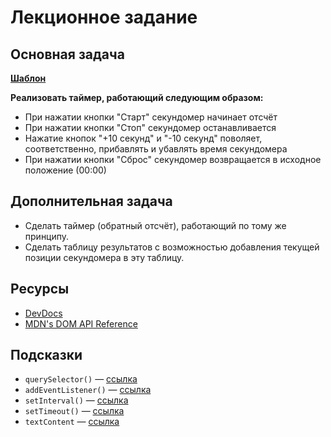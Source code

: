 # Лекционное задание

## Основная задача

**[Шаблон](index.html)**

**Реализовать таймер, работающий следующим образом:**
  - При нажатии кнопки "Старт" секундомер начинает отсчёт
  - При нажатии кнопки "Стоп" секундомер останавливается
  - Нажатие кнопок "+10 секунд" и "-10 секунд" поволяет, соответственно, прибавлять и убавлять время секундомера
  - При нажатии кнопки "Сброс" секундомер возвращается в исходное положение (00:00)

## Дополнительная задача
  - Сделать таймер (обратный отсчёт), работающий по тому же принципу.
  - Сделать таблицу результатов с возможностью добавления текущей позиции секундомера в эту таблицу.

## Ресурсы
- [DevDocs](http://devdocs.io)
- [MDN's DOM API Reference](https://developer.mozilla.org/en-US/docs/Web/API/Document_Object_Model)

## Подсказки
- `querySelector()` — [ссылка](https://developer.mozilla.org/en-US/docs/Web/API/Document/querySelector)
- `addEventListener()` — [ссылка](https://developer.mozilla.org/en-US/docs/Web/API/EventTarget/addEventListener)
- `setInterval()` — [ссылка](https://developer.mozilla.org/en-US/docs/Web/API/WindowOrWorkerGlobalScope/setInterval)
- `setTimeout()` — [ссылка](https://developer.mozilla.org/en-US/docs/Web/API/WindowOrWorkerGlobalScope/setTimeout)
- `textContent` — [ссылка](https://developer.mozilla.org/en/docs/Web/API/Node/textContent)
